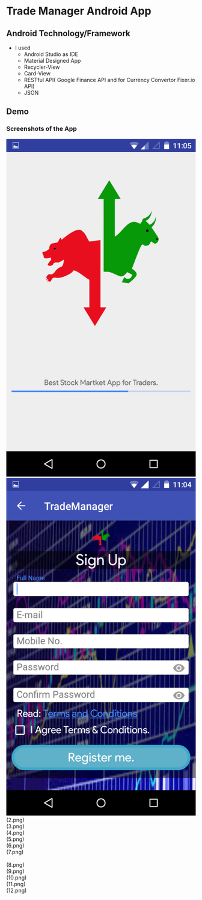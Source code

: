 # Trade Manager Android App

## Android Technology/Framework
+ I used
	* Android Studio as IDE
	* Material Designed App
	* Recycler-View
	* Card-View
	* RESTful API( Google Finance API and for Currency Convertor Fixer.io API)
	* JSON
	
## Demo
### Screenshots of the App	
![signup](signup.png) <br />
![login](1.png) <br />
(2.png) <br />
(3.png) <br />
(4.png) <br />
(5.png) <br />
(6.png) <br />
(7.png) <br />	
(8.png) <br />
(9.png) <br />
(10.png) <br />
(11.png) <br />
(12.png) <br />